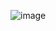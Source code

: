 ![image](https://user-images.githubusercontent.com/84230659/180484350-f41fbdd8-393d-4a5d-88a2-fbbe585a5977.png)
